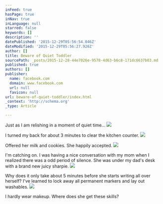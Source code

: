 ```yaml
---
inFeed: true
hasPage: true
inNav: true
inLanguage: null
starred: false
keywords: []
description: ''
datePublished: '2015-12-29T05:56:54.046Z'
dateModified: '2015-12-29T05:56:27.926Z'
author: []
title: Beware of Quiet Toddler
sourcePath: _posts/2015-12-28-44e7026e-9578-4d63-b6c8-171dc6637b03.md
published: true
authors: []
publisher:
  name: facebook.com
  domain: www.facebook.com
  url: null
  favicon: null
url: beware-of-quiet-toddler/index.html
_context: 'http://schema.org'
_type: Article

---
```

Just as I am relishing in a moment of quiet time...
![](https://scontent-sea1-1.xx.fbcdn.net/hphotos-xaf1/v/t1.0-9/1545988_10155066791650368_5235071446556951054_n.jpg?oh=104a0a2363359d142e4947213c04981a&oe=56FF4C10)

I turned my back for about 3 minutes to clear the kitchen counter.  ![](https://the-grid-user-content.s3-us-west-2.amazonaws.com/05b0a507-3610-4328-9bd7-885857d902de.jpg)

Offered her milk and cookies.  She happily accepted.
![](https://the-grid-user-content.s3-us-west-2.amazonaws.com/c0bde422-e353-4bb0-a36a-c02d306f14f0.jpg)

I'm catching on.  I was having a nice conversation with my mom when I realized there was a odd period of silence.  She was under my dad's desk with a brand new juicy sharpie.
![](https://the-grid-user-content.s3-us-west-2.amazonaws.com/ef30409f-8444-4de9-a930-8cb255c0dbcd.jpg)

Why does it only take about 5 minutes before she starts writing all over herself?  I've learned to lock away all permanent  markers and lay out washables.
![](https://the-grid-user-content.s3-us-west-2.amazonaws.com/f17008fa-55c7-4980-96ea-e182ea309336.jpg)

I hardly wear makeup.  Where does she get these skills?